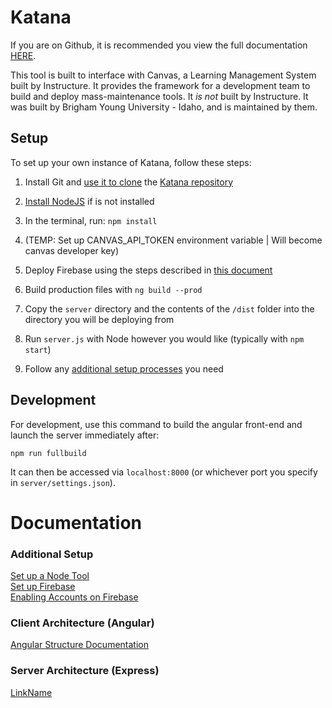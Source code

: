 # Katana

If you are on Github, it is recommended you view the full documentation [HERE](https://byuitechops.github.io/katana/documentation/index.html).

This tool is built to interface with Canvas, a Learning Management System built by Instructure. It provides the framework for a development team to build and deploy mass-maintenance tools. It *is not* built by Instructure. It was built by Brigham Young University - Idaho, and is maintained by them.

## Setup

To set up your own instance of Katana, follow these steps:

1. Install Git and [use it to clone](https://git-scm.com/book/en/v2/Git-Basics-Getting-a-Git-Repository) the [Katana repository](https://github.com/byuitechops/katana)

2. [Install NodeJS](https://nodejs.org/en/download/) if is not installed

3. In the terminal, run: `npm install`

4. (TEMP: Set up CANVAS_API_TOKEN environment variable | Will become canvas developer key)

5. Deploy Firebase using the steps described in [this document](./additional-documentation/setup/setting-up-firebase.html)

6. Build production files with `ng build --prod`

7. Copy the `server` directory and the contents of the `/dist` folder into the directory you will be deploying from

8. Run `server.js` with Node however you would like (typically with `npm start`)

9. Follow any [additional setup processes](http://localhost:8080/additional-documentation/setup.html) you need

## Development

For development, use this command to build the angular front-end and launch the server immediately after:

```npm run fullbuild```

It can then be accessed via `localhost:8000` (or whichever port you specify in `server/settings.json`).


# Documentation

### Additional Setup
[Set up a Node Tool](additional-documentation/setup/node-tools.html)<br />
[Set up Firebase](additional-documentation/setup/setting-up-firebase.html)<br />
[Enabling Accounts on Firebase](additional-documentation/setup/enabling-accounts-on-firebase.html)<br />

### Client Architecture (Angular)
[Angular Structure Documentation](https://byuitechops.github.io/katana/documentation/index.html) 

### Server Architecture (Express)
[LinkName](./documentation/additional-documentation/architecture.html)<br />








